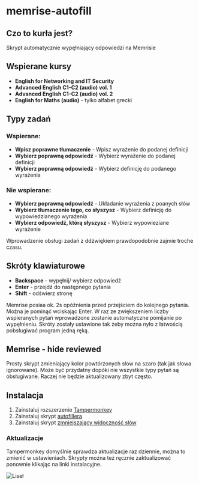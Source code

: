 # memrise-autofill

## Czo to kurła jest?

Skrypt automatycznie wypęłniający odpowiedzi na Memrisie



## Wspierane kursy

- **English for Networking and IT Security**
- **Advanced English C1-C2 (audio) vol. 1**
- **Advanced English C1-C2 (audio) vol. 2**
- **English for Maths (audio)** - tylko alfabet grecki



## Typy zadań

### Wspierane:

- **Wpisz poprawne tłumaczenie** - Wpisz wyrażenie do podanej definicji
- **Wybierz poprawną odpowiedź** - Wybierz wyrażenie do podanej definicji
- **Wybierz poprawną odpowiedź** - Wybierz definicję do podanego wyrażenia

### Nie wspierane:

- **Wybierz poprawną odpowiedź** - Układanie wyrażenia z poanych słów
- **Wybierz tłumaczenie tego, co słyszysz** - Wybierz definicję do wypowiedzianego wyrażenia
- **Wybierz odpowiedź, którą słyszysz** - Wybierz wypowieziane wyrażenie

Wprowadzenie obsługi zadań z ddźwiękiem prawdopodobnie zajmie troche czasu.



## Skróty klawiaturowe

- **Backspace** - wypęłnij/ wybierz odpowiedź
- **Enter** - przejdź do następnego pytania
- **Shift** - odświerz stronę

Memrise posiaa ok. 2s opóźnienia przed przejściem do kolejnego pytania. Można je pominąć wciskając Enter. W raz ze zwiększeniem liczby wspieranych pytań wprowadzone zostanie automatyczne pomijanie po wypęłnieniu.
Skróty zostały ustawione tak żeby można nyło z łatwością pobsługiwać program jedną ręką.



## Memrise - hide reviewed

Prosty skrypt zmieniający kolor powtórzonych słow na szaro (tak jak słowa ignorowane).
Może być przydatny dopóki nie wszystkie typy pytań są obsługiwane.
Raczej nie będzie aktualizowany zbyt często.



## Instalacja

1. Zainstaluj rozszerzenie [Tampermonkey](https://www.tampermonkey.net/)
2. Zainstaluj skrypt [autofillera](https://github.com/pioleg/memrise-autofill/raw/main/memrise%20-%20autofill.user.js)
3. Zainstaluj skrypt [zmniejszający widoczność słów](https://github.com/pioleg/memrise-autofill/raw/main/memrise%20-%20hide.user.js)



### Aktualizacje

Tampermonkey domyślnie sprawdza aktualizacje raz dziennie, można to zmienić w ustawieniach.
Skrypty można też ręcznie zaktualizować ponownie klikając na linki instalacyjne.



![Liseł](https://c.tenor.com/RW-nPFKPz3AAAAAC/senko-cute.gif "Patrzaj na liseła")
